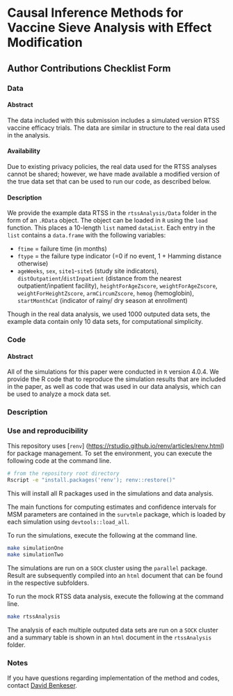 # Causal Inference Methods for Vaccine Sieve Analysis with Effect Modification

## Author Contributions Checklist Form

### Data

#### Abstract

The data included with this submission includes a simulated version RTSS vaccine efficacy trials. The data are similar in structure to the real data used in the analysis.

#### Availability

Due to existing privacy policies, the real data used for the RTSS analyses
cannot be shared; however, we have made available a modified version of the true
data set that can be used to run our code, as described below.

#### Description

We provide the example data RTSS in the `rtssAnalysis/Data` folder in the form
of an `.RData` object. The object can be loaded in `R` using the `load`
function. This places a 10-length `list` named `dataList`. Each entry in the
`list` contains a `data.frame` with the following variables: 

* `ftime` = failure time (in months)
* `ftype` = the failure type indicator (=0 if no event, 1 + Hamming distance
otherwise)
* `ageWeeks`, `sex`, `site1`-`site5` (study site indicators),
`distOutpatient`/`distInpatient` (distance from the nearest outpatient/inpatient
facility), `heightForAgeZscore`, `weightForAgeZscore`, `weightForHeightZscore`,
`armCircumZscore`, `hemog` (hemoglobin), `startMonthCat` (indicator of rainy/
dry season at enrollment)

Though in the real data analysis, we used 1000 outputed data sets, the example
data contain only 10 data sets, for computational simplicity.

### Code

#### Abstract

All of the simulations for this paper were conducted in `R` version 4.0.4. We
provide the R code that to reproduce the simulation results that are included in
the paper, as well as code that was used in our data analysis, which can be used
to analyze a mock data set.

### Description

### Use and reproducibility 

This repository uses [`renv`]
(https://rstudio.github.io/renv/articles/renv.html) for package management.
To set the environment, you can execute the following code at the command line.

```bash
# from the repository root directory
Rscript -e "install.packages('renv'); renv::restore()"
```

This will install all R packages used in the simulations and data analysis.

The main functions for computing estimates and confidence intervals for MSM
parameters are contained in the `survtmle` package, which is loaded by each
simulation using `devtools::load_all`.

To run the simulations, execute the following at the command line.

```bash
make simulationOne
make simulationTwo
```

The simulations are run on a `SOCK` cluster using the `parallel` package.
Result are subsequently compiled into an `html` document that can be found in
the respective subfolders.

To run the mock RTSS data analysis, execute the following at the command line.

```bash
make rtssAnalysis
```

The analysis of each multiple outputed data sets are run on a `SOCK` cluster
and a summary table is shown in an `html` document in the `rtssAnalysis` folder.


### Notes

If you have questions regarding implementation of the method and codes, contact 
[David Benkeser](mailto:benkeser@emory.edu).